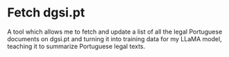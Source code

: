 # Fetch dgsi.pt

A tool which allows me to fetch and update a list of all the legal Portuguese documents
on dgsi.pt and turning it into training data for my LLaMA model, teaching it to summarize
Portuguese legal texts.
